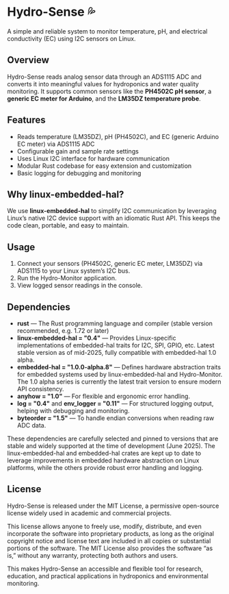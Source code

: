 # Hydro-Sense 💦

A simple and reliable system to monitor temperature, pH, and electrical conductivity (EC) using I2C sensors on Linux.

## Overview

Hydro-Sense reads analog sensor data through an ADS1115 ADC and converts it into meaningful values for hydroponics and water quality monitoring. It supports common sensors like the **PH4502C pH sensor**, a **generic EC meter for Arduino**, and the **LM35DZ temperature probe**.

## Features

- Reads temperature (LM35DZ), pH (PH4502C), and EC (generic Arduino EC meter) via ADS1115 ADC
- Configurable gain and sample rate settings
- Uses Linux I2C interface for hardware communication
- Modular Rust codebase for easy extension and customization
- Basic logging for debugging and monitoring

## Why linux-embedded-hal?

We use **linux-embedded-hal** to simplify I2C communication by leveraging Linux’s native I2C device support with an idiomatic Rust API. This keeps the code clean, portable, and easy to maintain.

## Usage

1. Connect your sensors (PH4502C, generic EC meter, LM35DZ) via ADS1115 to your Linux system’s I2C bus.
2. Run the Hydro-Monitor application.
3. View logged sensor readings in the console.

## Dependencies

- **rust** — The Rust programming language and compiler (stable version recommended, e.g. 1.72 or later)
- **linux-embedded-hal = "0.4"** — Provides Linux-specific implementations of embedded-hal traits for I2C, SPI, GPIO, etc. Latest stable version as of mid-2025, fully compatible with embedded-hal 1.0 alpha.
- **embedded-hal = "1.0.0-alpha.8"** — Defines hardware abstraction traits for embedded systems used by linux-embedded-hal and Hydro-Monitor. The 1.0 alpha series is currently the latest trait version to ensure modern API consistency.
- **anyhow = "1.0"** — For flexible and ergonomic error handling.
- **log = "0.4"** and **env_logger = "0.11"** — For structured logging output, helping with debugging and monitoring.
- **byteorder = "1.5"** — To handle endian conversions when reading raw ADC data.

These dependencies are carefully selected and pinned to versions that are stable and widely supported at the time of development (June 2025). The linux-embedded-hal and embedded-hal crates are kept up to date to leverage improvements in embedded hardware abstraction on Linux platforms, while the others provide robust error handling and logging.

## License

Hydro-Sense is released under the MIT License, a permissive open-source license widely used in academic and commercial projects.

This license allows anyone to freely use, modify, distribute, and even incorporate the software into proprietary products, as long as the original copyright notice and license text are included in all copies or substantial portions of the software. The MIT License also provides the software “as is,” without any warranty, protecting both authors and users.

This makes Hydro-Sense an accessible and flexible tool for research, education, and practical applications in hydroponics and environmental monitoring.
